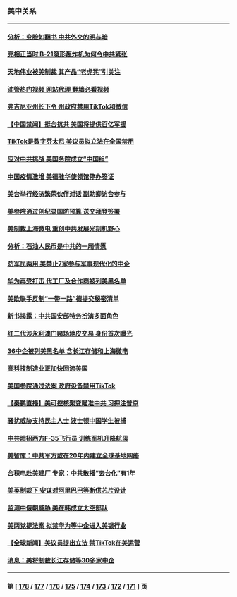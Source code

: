 ### 美中关系
---
#### [分析：变脸如翻书 中共外交的明与暗](../../pages/nf1412576/n13886917.md?12190445) 
#### [亮相正当时 B-21隐形轰炸机为何令中共紧张](../../pages/nf1412576/n13886820.md?12190445) 
#### [天地伟业被美制裁 其产品“老虎凳”引关注](../../pages/nf1412576/n13886445.md?12190445) 
#### [油管热门视频 网站代理 翻墙必看视频](http://138.2.39.72:81/youtube.html?epic-marker?12190445)
#### [弗吉尼亚州长下令 州政府禁用TikTok和微信](../../pages/nf1412576/n13886676.md?12190445) 
#### [【中国禁闻】挺台抗共 美国将提供百亿军援](../../pages/nf1412576/n13886434.md?12190445) 
#### [TikTok是数字芬太尼 美议员拟立法在全国禁用](../../pages/nf1412576/n13886372.md?12190445) 
#### [应对中共挑战 美国务院成立“中国组”](../../pages/nf1412576/n13886390.md?12190445) 
#### [中国疫情激增 美德驻华使领馆停办签证](../../pages/nf1412576/n13886335.md?12190445) 
#### [美台举行经济繁荣伙伴对话 副助卿访台参与](../../pages/nf1412576/n13886119.md?12190445) 
#### [美参院通过创纪录国防预算 送交拜登签署](../../pages/nf1412576/n13885868.md?12190445) 
#### [美制裁上海微电 重创中共发展光刻机野心](../../pages/nf1412576/n13885811.md?12190445) 
#### [分析：石油人民币是中共的一厢情愿](../../pages/nf1412576/n13885034.md?12190445) 
#### [防军民两用 美禁止7家参与军事现代化的中企](../../pages/nf1412576/n13885725.md?12190445) 
#### [华为再受打击 代工厂及合作商被列美黑名单](../../pages/nf1412576/n13885714.md?12190445) 
#### [美欧联手反制“一带一路”德提交秘密清单](../../pages/nf1412576/n13885700.md?12190445) 
#### [新书揭露：中共国安部特务扮演多面角色](../../pages/nf1412576/n13885682.md?12190445) 
#### [红二代涉永利澳门赌场地皮交易 身份首次曝光](../../pages/nf1412576/n13884985.md?12190445) 
#### [36中企被列美黑名单 含长江存储和上海微电](../../pages/nf1412576/n13885591.md?12190445) 
#### [高科技制造业正加快回流美国](../../pages/nf1412576/n13885631.md?12190445) 
#### [美国参院通过法案 政府设备禁用TikTok](../../pages/nf1412576/n13885050.md?12190445) 
#### [【秦鹏直播】美可控核聚变瞄准中共 习押注普京](../../pages/nf1412576/n13884975.md?12190445) 
#### [骚扰威胁支持民主人士 波士顿中国学生被捕](../../pages/nf1412576/n13884868.md?12190445) 
#### [中共暗招西方F-35飞行员 训练军机升降航母](../../pages/nf1412576/n13884980.md?12190445) 
#### [美智库：中共军方或在20年内建立全球基地网络](../../pages/nf1412576/n13884946.md?12190445) 
#### [台积电赴美建厂 专家：中共散播“去台化”有1年](../../pages/nf1412576/n13884698.md?12190445) 
#### [美英制裁下 安谋对阿里巴巴等断供芯片设计](../../pages/nf1412576/n13884840.md?12190445) 
#### [监测中俄朝威胁 美在韩成立太空部队](../../pages/nf1412576/n13884813.md?12190445) 
#### [美两党提法案 拟禁华为等中企进入美银行业](../../pages/nf1412576/n13884752.md?12190445) 
#### [【全球新闻】美议员提出立法 禁TikTok在美运营](../../pages/nf1412576/n13884540.md?12190445) 
#### [消息：美将制裁长江存储等30多家中企](../../pages/nf1412576/n13884497.md?12190445) 

---
#### 第 [ [178](./178.md?12190445) / [177](./177.md?12190445) / [176](./176.md?12190445) / [175](./175.md?12190445) / [174](./174.md?12190445) / [173](./173.md?12190445) / [172](./172.md?12190445) / [171](./171.md?12190445) ] 页
